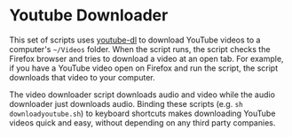 # Youtube Downloader

This set of scripts uses [youtube-dl](https://github.com/ytdl-org/youtube-dl/) to download YouTube videos to a computer's `~/Videos` folder. When the script runs, the script checks the Firefox browser and tries to download a video at an open tab. For example, if you have a YouTube video open on Firefox and run the script, the script downloads that video to your computer.

The video downloader script downloads audio and video while the audio downloader just downloads audio. Binding these scripts (e.g. `sh downloadyoutube.sh`) to keyboard shortcuts makes downloading YouTube videos quick and easy, without depending on any third party companies.

